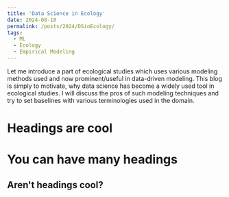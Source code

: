 ```yaml
---
title: 'Data Science in Ecology'
date: 2024-08-10
permalink: /posts/2024/DSinEcology/
tags:
  - ML
  - Ecology
  - Empirical Modeling
---
```


Let me introduce a part of ecological studies which uses various modeling methods used and now prominent/useful in data-driven modeling.
This blog is simply to motivate, why data science has become a widely used tool in ecological studies. I will discuss the pros of such modeling techniques and try to set baselines with various terminologies used in the domain. 

Headings are cool
======

You can have many headings
======

Aren't headings cool?
------
